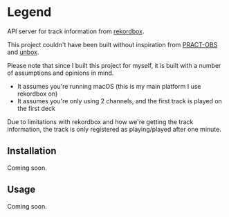 # Legend

API server for track information from [rekordbox][rekordbox].

[rekordbox]: https://rekordbox.com/en/

This project couldn't have been built without inspiration from
[PRACT-OBS][pract-obs] and [unbox][unbox].

[pract-obs]: https://github.com/LePopal/PRACT-OBS
[unbox]: https://github.com/erikrichardlarson/unbox

Please note that since I built this project for myself, it is built with a
number of assumptions and opinions in mind.

- It assumes you're running macOS (this is my main platform I use rekordbox on)
- It assumes you're only using 2 channels, and the first track is played on the
  first deck

Due to limitations with rekordbox and how we're getting the track information,
the track is only registered as playing/played after one minute.

## Installation

Coming soon.

## Usage

Coming soon.
